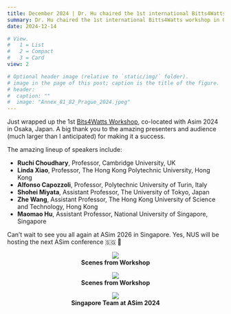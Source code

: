 ```yaml
---
title: December 2024 | Dr. Hu chaired the 1st international Bitts4Watts workshop in Osaka, Japan
summary: Dr. Hu chaired the 1st international Bitts4Watts workshop in Osaka, Japan
date: 2024-12-14

# View.
#   1 = List
#   2 = Compact
#   3 = Card
view: 2

# Optional header image (relative to `static/img/` folder).
# image in the page of this post; caption is the title of the figure.
# header:
#  caption: ""   
#  image: "Annex_81_82_Prague_2024.jpeg"
---
```


Just wrapped up the 1st [Bits4Watts Workshop](http://bits4watts.org), co-located with Asim 2024 in Osaka, Japan. A big thank you to the amazing presenters and audience (much larger than I anticipated) for making it a success.

The amazing lineup of speakers include:
- **Ruchi Choudhary**, Professor, Cambridge University, UK
- **Linda Xiao**, Professor, The Hong Kong Polytechnic University, Hong Kong
- **Alfonso Capozzoli**, Professor, Polytechnic University of Turin, Italy
- **Shohei Miyata**, Assistant Professor, The University of Tokyo, Japan
- **Zhe Wang**, Assistant Professor, The Hong Kong University of Science and Technology, Hong Kong
- **Maomao Hu**, Assistant Professor, National University of Singapore, Singapore

Can’t wait to see you all again at ASim 2026 in Singapore. Yes, NUS will be hosting the next ASim conference 🇸🇬 🦁

<figure style="text-align: center;">
  <img src="https://maomaohu.net/img/Asim2024_1.png">
  <figcaption><strong>Scenes from Workshop</strong></figcaption>
</figure>

<figure style="text-align: center;">
  <img src="https://maomaohu.net/img/Asim2024_2.png">
  <figcaption><strong>Scenes from Workshop</strong></figcaption>
</figure>

<figure style="text-align: center;">
  <img src="https://maomaohu.net/img/Asim2024_3.JPG">
  <figcaption><strong>Singapore Team at ASim 2024</strong></figcaption>
</figure>
